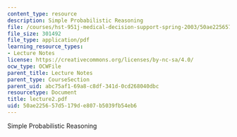 ```yaml
---
content_type: resource
description: Simple Probabilistic Reasoning
file: /courses/hst-951j-medical-decision-support-spring-2003/50ae225657d5179de807b5039fb54eb6_lecture2.pdf
file_size: 301492
file_type: application/pdf
learning_resource_types:
- Lecture Notes
license: https://creativecommons.org/licenses/by-nc-sa/4.0/
ocw_type: OCWFile
parent_title: Lecture Notes
parent_type: CourseSection
parent_uid: abc75af1-69a8-c8df-341d-0cd268040dbc
resourcetype: Document
title: lecture2.pdf
uid: 50ae2256-57d5-179d-e807-b5039fb54eb6
---
```

Simple Probabilistic Reasoning